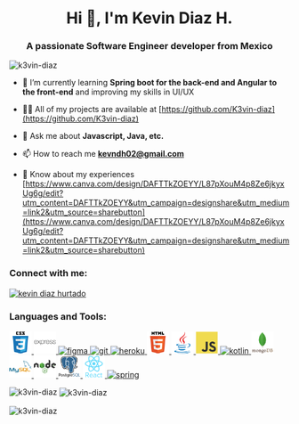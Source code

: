 <h1 align="center">Hi 👋, I'm Kevin Diaz H.</h1>
<h3 align="center">A passionate Software Engineer developer from Mexico</h3>



<p align="left"> <img src="https://komarev.com/ghpvc/?username=k3vin-diaz&label=Profile%20views&color=0e75b6&style=flat" alt="k3vin-diaz" /> </p>

- 🌱 I’m currently learning **Spring boot for the back-end and Angular to the front-end** and improving my skills in UI/UX

- 👨‍💻 All of my projects are available at [https://github.com/K3vin-diaz](https://github.com/K3vin-diaz)

- 💬 Ask me about **Javascript, Java, etc.**

- 📫 How to reach me **kevndh02@gmail.com**

- 📄 Know about my experiences [https://www.canva.com/design/DAFTTkZOEYY/L87pXouM4p8Ze6jkyxUg6g/edit?utm_content=DAFTTkZOEYY&utm_campaign=designshare&utm_medium=link2&utm_source=sharebutton](https://www.canva.com/design/DAFTTkZOEYY/L87pXouM4p8Ze6jkyxUg6g/edit?utm_content=DAFTTkZOEYY&utm_campaign=designshare&utm_medium=link2&utm_source=sharebutton)

<h3 align="left">Connect with me:</h3>
<p align="left">
<a href="https://linkedin.com/in/https://www.linkedin.com/in/kevin-diaz-h/"  target="blank"><img align="center" src="https://raw.githubusercontent.com/rahuldkjain/github-profile-readme-generator/master/src/images/icons/Social/linked-in-alt.svg" alt="kevin diaz hurtado" height="30" width="40" /></a>
</p>

<h3 align="left">Languages and Tools:</h3>
<p align="left"> <a href="https://www.w3schools.com/css/" target="_blank" rel="noreferrer"> <img src="https://raw.githubusercontent.com/devicons/devicon/master/icons/css3/css3-original-wordmark.svg" alt="css3" width="40" height="40"/> </a> <a href="https://expressjs.com" target="_blank" rel="noreferrer"> <img src="https://raw.githubusercontent.com/devicons/devicon/master/icons/express/express-original-wordmark.svg" alt="express" width="40" height="40"/> </a> <a href="https://www.figma.com/" target="_blank" rel="noreferrer"> <img src="https://www.vectorlogo.zone/logos/figma/figma-icon.svg" alt="figma" width="40" height="40"/> </a> <a href="https://git-scm.com/" target="_blank" rel="noreferrer"> <img src="https://www.vectorlogo.zone/logos/git-scm/git-scm-icon.svg" alt="git" width="40" height="40"/> </a> <a href="https://heroku.com" target="_blank" rel="noreferrer"> <img src="https://www.vectorlogo.zone/logos/heroku/heroku-icon.svg" alt="heroku" width="40" height="40"/> </a> <a href="https://www.w3.org/html/" target="_blank" rel="noreferrer"> <img src="https://raw.githubusercontent.com/devicons/devicon/master/icons/html5/html5-original-wordmark.svg" alt="html5" width="40" height="40"/> </a> <a href="https://www.java.com" target="_blank" rel="noreferrer"> <img src="https://raw.githubusercontent.com/devicons/devicon/master/icons/java/java-original.svg" alt="java" width="40" height="40"/> </a> <a href="https://developer.mozilla.org/en-US/docs/Web/JavaScript" target="_blank" rel="noreferrer"> <img src="https://raw.githubusercontent.com/devicons/devicon/master/icons/javascript/javascript-original.svg" alt="javascript" width="40" height="40"/> </a> <a href="https://kotlinlang.org" target="_blank" rel="noreferrer"> <img src="https://www.vectorlogo.zone/logos/kotlinlang/kotlinlang-icon.svg" alt="kotlin" width="40" height="40"/> </a> <a href="https://www.mongodb.com/" target="_blank" rel="noreferrer"> <img src="https://raw.githubusercontent.com/devicons/devicon/master/icons/mongodb/mongodb-original-wordmark.svg" alt="mongodb" width="40" height="40"/> </a> <a href="https://www.mysql.com/" target="_blank" rel="noreferrer"> <img src="https://raw.githubusercontent.com/devicons/devicon/master/icons/mysql/mysql-original-wordmark.svg" alt="mysql" width="40" height="40"/> </a> <a href="https://nodejs.org" target="_blank" rel="noreferrer"> <img src="https://raw.githubusercontent.com/devicons/devicon/master/icons/nodejs/nodejs-original-wordmark.svg" alt="nodejs" width="40" height="40"/> </a> <a href="https://www.postgresql.org" target="_blank" rel="noreferrer"> <img src="https://raw.githubusercontent.com/devicons/devicon/master/icons/postgresql/postgresql-original-wordmark.svg" alt="postgresql" width="40" height="40"/> </a> <a href="https://reactjs.org/" target="_blank" rel="noreferrer"> <img src="https://raw.githubusercontent.com/devicons/devicon/master/icons/react/react-original-wordmark.svg" alt="react" width="40" height="40"/> </a> <a href="https://spring.io/" target="_blank" rel="noreferrer"> <img src="https://www.vectorlogo.zone/logos/springio/springio-icon.svg" alt="spring" width="40" height="40"/> </a> </p>

<p><img align="left" src="https://github-readme-stats.vercel.app/api/top-langs?username=k3vin-diaz&show_icons=true&locale=en&layout=compact" alt="k3vin-diaz" /></p>

<p>&nbsp;<img align="center" src="https://github-readme-stats.vercel.app/api?username=k3vin-diaz&show_icons=true&locale=en" alt="k3vin-diaz" /></p>

<p><img align="center" src="https://github-readme-streak-stats.herokuapp.com/?user=k3vin-diaz&" alt="k3vin-diaz" /></p>
